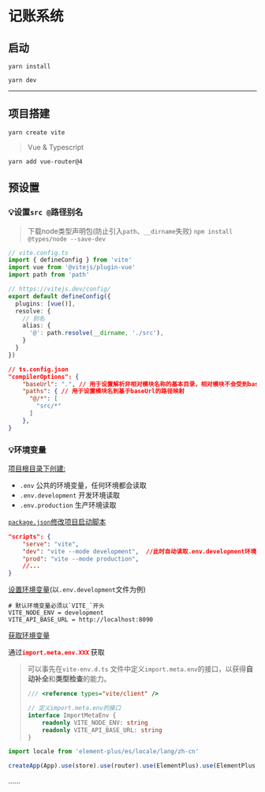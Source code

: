 # 记账系统



## 启动

`yarn install`

`yarn dev`

-----





## 项目搭建

`yarn create vite`

> Vue & Typescript

`yarn add vue-router@4`



## 预设置

### 💡设置`src @`路径别名

> 下载node类型声明包(防止引入`path`、`__dirname`失败) `npm install @types/node --save-dev`  

```ts
// vite.config.ts
import { defineConfig } from 'vite'
import vue from '@vitejs/plugin-vue'
import path from 'path'

// https://vitejs.dev/config/
export default defineConfig({
  plugins: [vue()],
  resolve: {
    // 别名
    alias: {
      '@': path.resolve(__dirname, './src'),
    }
  }
})

```

```json
// ts.config.json
"compilerOptions": {
    "baseUrl": ".", // 用于设置解析非相对模块名称的基本目录，相对模块不会受到baseUrl的影响
    "paths": { // 用于设置模块名到基于baseUrl的路径映射
      "@/*": [
        "src/*"
      ]
    },
}
```

### 💡环境变量

<u>项目根目录下创建:</u>

* `.env` 公共的环境变量，任何环境都会读取
* `.env.development` 开发环境读取
* `.env.production` 生产环境读取

<u>`package.json`修改项目启动脚本</u>

```json
"scripts": {
    "serve": "vite",
    "dev": "vite --mode development",  //此时自动读取.env.development环境变量
    "prod": "vite --mode production",
  	//...
}
```

<u>设置环境变量</u>(以`.env.development`文件为例)

```env
# 默认环境变量必须以`VITE_`开头
VITE_NODE_ENV = development
VITE_API_BASE_URL = http://localhost:8090
```

<u>获取环境变量</u>

通过<strong style="color:red;">`import.meta.env.XXX` </strong>获取

> 可以事先在`vite-env.d.ts` 文件中定义`import.meta.env`的接口，以获得**自动补全**和**类型检查**的能力。
>
> ```ts
> /// <reference types="vite/client" />
> 
> // 定义import.meta.env的接口
> interface ImportMetaEnv {
>     readonly VITE_NODE_ENV: string
>     readonly VITE_API_BASE_URL: string
> }
> ```


```js
import locale from 'element-plus/es/locale/lang/zh-cn'

createApp(App).use(store).use(router).use(ElementPlus).use(ElementPlus, {locale}).mount('#app')
```
......